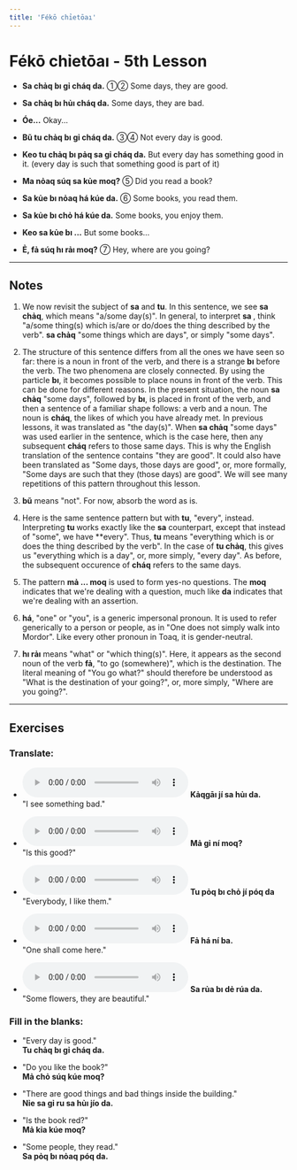 ```yaml
---
title: 'Fékō chỉetōaı'
---
```

# **Fékō chỉetōaı** - 5th Lesson

- **Sa chảq bı gỉ cháq da.** ①②
  Some days, they are good.
    
- **Sa chảq bı hủı cháq da.**
  Some days, they are bad.
  
- **Óe...**
  Okay...
  
- **Bũ tu chảq bı gỉ cháq da.** ③④
  Not every day is good.
  
- **Keo tu chảq bı pảq sa gỉ cháq da.**
  But every day has something good in it. (every day is such that something good is part of it)
  
- **Ma nỏaq súq sa kủe moq?** ⑤
  Did you read a book?
  
- **Sa kủe bı nỏaq há kúe da.** ⑥
  Some books, you read them. 
  
- **Sa kủe bı chỏ há kúe da.**
  Some books, you enjoy them.
  
- **Keo sa kủe bı ...**
  But some books...

- **Ẻ, fả súq hı rảı moq?** ⑦
  Hey, where are you going? 

---

## Notes

1. We now revisit the subject of **sa** and **tu**. In this sentence, we see **sa chảq**, which means "a/some day(s)". In general, to interpret **sa <verb>**, think "a/some thing(s) which is/are or do/does the thing described by the verb". **sa chảq** "some things which are days", or simply "some days".

2. The structure of this sentence differs from all the ones we have seen so far: there is a noun in front of the verb, and there is a strange **bı** before the verb. The two phenomena are closely connected. By using the particle **bı**, it becomes possible to place nouns in front of the verb. This can be done for different reasons. In the present situation, the noun **sa chảq** "some days", followed by **bı**, is placed in front of the verb, and then a sentence of a familiar shape follows: a verb and a noun. The noun is **cháq**, the likes of which you have already met. In previous lessons, it was translated as "the day(s)". When **sa chảq** "some days" was used earlier in the sentence, which is the case here, then any subsequent **cháq** refers to those same days. This is why the English translation of the sentence contains "they are good". It could also have been translated as "Some days, those days are good", or, more formally, "Some days are such that they (those days) are good". We will see many repetitions of this pattern throughout this lesson.

3. **bũ** means "not". For now, absorb the word as is.

4. Here is the same sentence pattern but with **tu**, "every", instead. Interpreting **tu <verb>** works exactly like the **sa** counterpart, except that instead of "some", we have **every". Thus, **tu <verb>** means "everything which is or does the thing described by the verb". In the case of **tu chảq**, this gives us "everything which is a day", or, more simply, "every day". As before, the subsequent occurence of **cháq** refers to the same days.

5. The pattern **mả ... moq** is used to form yes-no questions. The **moq** indicates that we're dealing with a question, much like **da** indicates that we're dealing with an assertion.

6. **há**, "one" or "you", is a generic impersonal pronoun. It is used to refer generically to a person or people, as in "One does not simply walk into Mordor". Like every other pronoun in Toaq, it is gender-neutral.

7. **hı rảı** means "what" or "which thing(s)". Here, it appears as the second noun of the verb **fả**, "to go (somewhere)", which is the destination. The literal meaning of "You go what?" should therefore be understood as "What is the destination of your going?", or, more simply, "Where are you going?".

---

## Exercises

### Translate:

- <audio controls src="ex1.mp3"></audio>
  **Kảqgāı jí sa hủı da.**  
  <span class="spoiler">"I see something bad."</span>
  
- <audio controls src="ex2.mp3"></audio>
  **Mả gỉ ní moq?**  
  <span class="spoiler">"Is this good?"</span>
  
- <audio controls src="ex3.mp3"></audio>
  **Tu pỏq bı chỏ jí póq da**  
  <span class="spoiler">"Everybody, I like them."</span>
  
- <audio controls src="ex4.mp3"></audio>
  **Fả há ní ba.**  
  <span class="spoiler">"One shall come here."</span>
  
- <audio controls src="ex5.mp3"></audio>
  **Sa rủa bı dẻ rúa da.**  
  <span class="spoiler">"Some flowers, they are beautiful."</span>

### Fill in the blanks:

- "Every day is good."  
  **Tu chảq <span class="spoiler">bı</span> gỉ <span class="spoiler">cháq</span> da.**
  
- "Do you like the book?"  
  **<span class="spoiler">Mả</span> chỏ súq <span class="spoiler">kúe</span> moq?**
  
- "There are good things and bad things inside the building."  
  **<span class="spoiler">Nỉe</span> sa <span class="spoiler">gỉ</span> ru sa <span class="spoiler">hủı</span> jío da.**
  
- "Is the book red?"  
  **Mả <span class="spoiler">kỉa</span> kúe <span class="spoiler">moq</span>?**
  
- "Some people, they read."  
  **<span class="spoiler">Sa</span> pỏq bı <span class="spoiler">nỏaq</span> póq da.**
